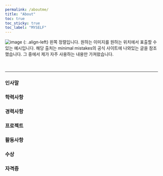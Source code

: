 ```yaml
---
permalink: /aboutme/
title: "About"
toc: true
toc_sticky: true
toc_label: "MYSELF"
---
```


![image](https://user-images.githubusercontent.com/45550607/102208312-9b284180-3f12-11eb-8467-7b5ea1779ac7.png)
{: .align-left}
왼쪽 정렬입니다. 원하는 이미지를 원하는 위치에서 표출할 수 있는 예시입니다.
해당 출처는 minimal mistakes의 공식 사이트에 나와있는 글을 참조했습니다. 
그 중에서 제가 자주 사용하는 내용만 가져왔습니다. <br>
<br>
<br>

---

### 인사말

### 학력사항

### 경력사항

### 프로젝트

### 활동사항

### 수상

### 자격증